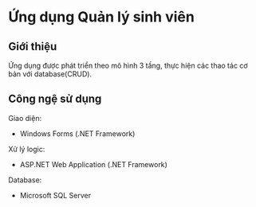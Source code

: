 # Ứng dụng Quản lý sinh viên

## Giới thiệu
Ứng dụng được phát triển theo mô hình 3 tầng, thực hiện các thao tác cơ bản với database(CRUD).

## Công ngệ sử dụng
Giao diện:
  * Windows Forms (.NET Framework)

Xử lý logic:
  * ASP.NET Web Application (.NET Framework)

Database:
  * Microsoft SQL Server
